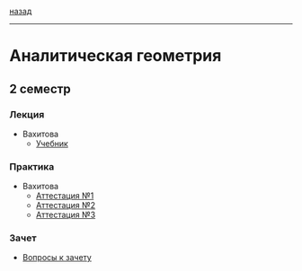 [назад](../README.md)
***
# Аналитическая геометрия

## 2 семестр
### Лекция
+ Вахитова
  + [Учебник]() 

### Практика
+ Вахитова
  + [Аттестация №1](angem-att-1-fact.md)
  + [Аттестация №2](angem-att-2-fact.md)
  + [Аттестация №3](angem-att-3-fact.md)

### Зачет
+ [Вопросы к зачету](angem-zachet-questions.md)
